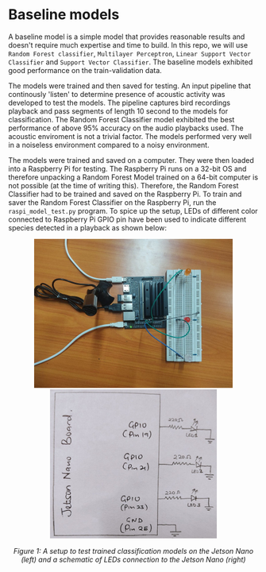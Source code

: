 # Baseline models

A baseline model is a simple model that provides reasonable results and doesn't require much expertise and time to build. In this repo, we will use `Random Forest classifier`, `Multilayer Perceptron`, `Linear Support Vector Classifier` and `Support Vector Classifier`. The baseline models exhibited good performance on the train-validation data. 

The models were trained and then saved for testing. An input pipeline that continously 'listen' to determine presence of acoustic activity was developed to test the models. The pipeline captures bird recordings playback and pass segments of length 10 second to the models for classification. The Random Forest Classifier model exhibited the best performance of above 95% accuracy on the audio playbacks used. The acoustic enviroment is not a trivial factor. The models performed very well in a noiseless environment compared to a noisy environment.

The models were trained and saved on a computer. They were then loaded into a Raspberry Pi for testing. The Raspberry Pi runs on a 32-bit OS and therefore unpacking a Random Forest Model trained on a 64-bit computer is not possible (at the time of writing this). Therefore, the Random Forest Classifier had to be trained and saved on the Raspberry Pi. To train and saver the Random Forest Classifier on the Raspberry Pi, run the `raspi_model_test.py` program. To spice up the setup, LEDs of different color connected to Raspberry Pi GPIO pin have been used to indicate different species detected in a playback as shown below:

<p align="center">
  <img width="auto" height="300" src="/assets/img/24 jetson-model-setup.jpg">
  <img width="auto" height="300" src="/assets/img/25 hand-drawn-jetson-schematic.jpg"> 
</p>

<p align="center"> 
  <em>Figure 1: A setup to test trained classification models on the Jetson Nano (left) and a schematic of LEDs connection to the Jetson Nano (right)</em>
</p>

